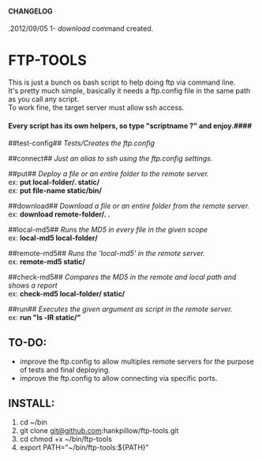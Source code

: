 #### CHANGELOG ####
.2012/09/05
1- *download* command created.


FTP-TOOLS
=========

This is just a bunch os bash script to help doing ftp via command line.  
It's pretty much simple, basically it needs a ftp.config file in the same path as you call any script.  
To work fine, the target server must allow ssh access.  

#### Every script has its own helpers, so type "scriptname ?" and enjoy.####

##test-config##
*Tests/Creates the ftp.config*

##connect##
*Just an alias to ssh using the ftp.config settings.*

##put##
*Deploy a file or an entire folder to the remote server.*  
ex: **put local-folder/. static/**  
ex: **put file-name static/bin/**

##download##
*Download a file or an entire folder from the remote server.*  
ex: **download remote-folder/. .**  

##local-md5##
*Runs the MD5 in every file in the given scope*  
ex: **local-md5 local-folder/**

##remote-md5##
*Runs the 'local-md5' in the remote server.*  
ex: **remote-md5 static/**

##check-md5##
*Compares the MD5 in the remote and local path and shows a report*  
ex: **check-md5 local-folder/ static/**

##run##
*Executes the given argument as script in the remote server.*  
ex: **run "ls -lR static/"**

TO-DO:
------
- improve the ftp.config to allow multiples remote servers for the purpose of tests and final deploying.
- improve the ftp.config to allow connecting via specific ports.

INSTALL:
------
1. cd ~/bin
2. git clone git@github.com:hankpillow/ftp-tools.git
3. cd chmod +x ~/bin/ftp-tools
4. export PATH="~/bin/ftp-tools:${PATH}"